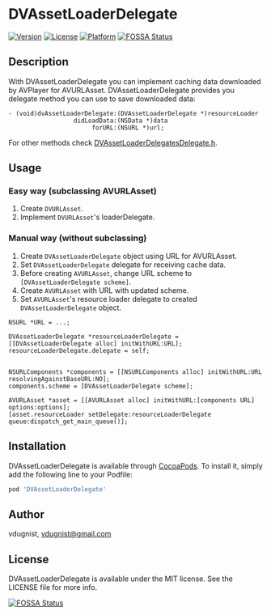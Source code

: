 # DVAssetLoaderDelegate

[![Version](https://img.shields.io/cocoapods/v/DVAssetLoaderDelegate.svg?style=flat)](http://cocoapods.org/pods/DVAssetLoaderDelegate)
[![License](https://img.shields.io/cocoapods/l/DVAssetLoaderDelegate.svg?style=flat)](http://cocoapods.org/pods/DVAssetLoaderDelegate)
[![Platform](https://img.shields.io/cocoapods/p/DVAssetLoaderDelegate.svg?style=flat)](http://cocoapods.org/pods/DVAssetLoaderDelegate)
[![FOSSA Status](https://app.fossa.io/api/projects/git%2Bgithub.com%2Fhaztheo%2FDVAssetLoaderDelegate.svg?type=shield)](https://app.fossa.io/projects/git%2Bgithub.com%2Fhaztheo%2FDVAssetLoaderDelegate?ref=badge_shield)

## Description

With DVAssetLoaderDelegate you can implement caching data downloaded by AVPlayer for AVURLAsset. DVAssetLoaderDelegate provides you delegate method you can use to save downloaded data:

```
- (void)dvAssetLoaderDelegate:(DVAssetLoaderDelegate *)resourceLoader
                  didLoadData:(NSData *)data
                       forURL:(NSURL *)url;
```

For other methods check [DVAssetLoaderDelegatesDelegate.h](https://github.com/vdugnist/DVAssetLoaderDelegate/blob/master/DVAssetLoaderDelegate/Classes/DVAssetLoaderDelegatesDelegate.h).

## Usage

### Easy way (subclassing AVURLAsset)

1. Create `DVURLAsset`.
2. Implement `DVURLAsset`'s loaderDelegate.

### Manual way (without subclassing)

1. Create `DVAssetLoaderDelegate` object using URL for AVURLAsset.
2. Set `DVAssetLoaderDelegate` delegate for receiving cache data.
3. Before creating `AVURLAsset`, change URL scheme to `[DVAssetLoaderDelegate scheme]`.
4. Create `AVURLAsset` with URL with updated scheme.
5. Set `AVURLAsset`'s resource loader delegate to created `DVAssetLoaderDelegate` object.


```
NSURL *URL = ...;

DVAssetLoaderDelegate *resourceLoaderDelegate = [[DVAssetLoaderDelegate alloc] initWithURL:URL];
resourceLoaderDelegate.delegate = self;


NSURLComponents *components = [[NSURLComponents alloc] initWithURL:URL resolvingAgainstBaseURL:NO];
components.scheme = [DVAssetLoaderDelegate scheme];

AVURLAsset *asset = [[AVURLAsset alloc] initWithURL:[components URL] options:options];
[asset.resourceLoader setDelegate:resourceLoaderDelegate queue:dispatch_get_main_queue()];
```

## Installation

DVAssetLoaderDelegate is available through [CocoaPods](http://cocoapods.org). To install
it, simply add the following line to your Podfile:

```ruby
pod 'DVAssetLoaderDelegate'
```

## Author

vdugnist, vdugnist@gmail.com

## License

DVAssetLoaderDelegate is available under the MIT license. See the LICENSE file for more info.


[![FOSSA Status](https://app.fossa.io/api/projects/git%2Bgithub.com%2Fhaztheo%2FDVAssetLoaderDelegate.svg?type=large)](https://app.fossa.io/projects/git%2Bgithub.com%2Fhaztheo%2FDVAssetLoaderDelegate?ref=badge_large)